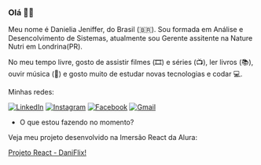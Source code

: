 ### Olá 👋😄

Meu nome é Danielia Jeniffer, do Brasil (🇧🇷). Sou formada em Análise e Desencolvimento de Sistemas, atualmente sou Gerente assitente na Nature Nutri em Londrina(PR).

No meu tempo livre, gosto de assistir filmes (🎞️) e séries (📺), ler livros (📚), ouvir música (🎵) e gosto muito de estudar novas tecnologias e codar :computer:. 

Minhas redes: 

[![LinkedIn](https://img.shields.io/badge/-LinkedIn-blue?style=flat-square&logo=Linkedin&logoColor=white&link=https://www.linkedin.com/in/danielia-jeniffer)](https://www.linkedin.com/in/danielia-jeniffer)  [![Instagram](https://img.shields.io/badge/-Instagram-orange?style=flat-square&logo=Instagram&logoColor=white&link=https://www.instagram.com/jenifferbaclan/?hl=pt-br)](https://www.instagram.com/jenifferbaclan/?hl=pt-br)  [![Facebook](https://img.shields.io/badge/-Facebook-blue?style=flat-square&logo=Facebook&logoColor=white&link=https://www.facebook.com/jeniffer.baclan)](https://www.facebook.com/jeniffer.baclan)  [![Gmail](https://img.shields.io/badge/-jenifferbaclan12@gmail.com-c14438?style=flat-square&logo=Gmail&logoColor=white&link=mailto:jenifferbaclan12@gmail.com)](mailto:jenifferbaclan12@gmail.com)

- O que estou fazendo no momento?

Veja meu projeto desenvolvido na Imersão React da Alura:

[Projeto React - DaniFlix!](https://dani-flix.vercel.app/)

